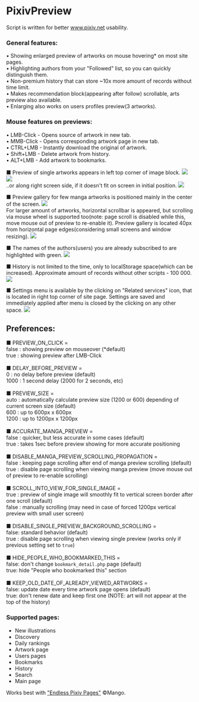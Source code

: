 # PixivPreview

Script is written for better www.pixiv.net usability.

### General features:
• Showing enlarged preview of artworks on mouse hovering* on most site pages.<br>
• Highlighting authors from your "Followed" list, so you can quickly distinguish them.<br>
• Non-premium history that can store ~10x more amount of records without time limit.<br>
• Makes recommendation block(appearing after follow) scrollable, arts preview also available.<br>
• Enlarging also works on users profiles preview(3 artworks).<br>

### Mouse features on previews:
• LMB-Click - Opens source of artwork in new tab.<br>
• MMB-Click - Opens corresponding artwork page in new tab.<br>
• CTRL+LMB - Instantly download the original of artwork.<br>
• Shift+LMB - Delete artwork from history.<br>
• ALT+LMB - Add artwork to bookmarks.<br>

■ Preview of single artworks appears in left top corner of image block.
<img src=http://i.prntscr.com/4LvnU6EITOmbB8VKMmBcog.png><br>
<img src=http://i.prntscr.com/9ooSkWZLQq6oDalnXD9DjA.png><br>
..or along right screen side, if it doesn't fit on screen in initial position. 
<img src=http://i.prntscr.com/nfXf04wdSuaZeedB1DDExw.png><br>

■ Preview gallery for few manga artworks is positioned mainly in the center of the screen.
<img src=http://i.prntscr.com/7mI9ZYnXSjytYsQRNl5qzw.png><br>
For larger amount of artworks, horizontal scrollbar is appeared, but scrolling via mouse wheel is supported too(note: page scroll is disabled while this, move mouse out of preview to re-enable it). Preview gallery is located 40px from horizontal page edges(considering small screens and window resizing).
<img src=http://i.prntscr.com/td_hJncaSZueEf3hx3mXrA.png><br>

■ The names of the authors(users) you are already subscribed to are highlighted with green.
<img src=https://user-images.githubusercontent.com/19971564/140511941-bb87fd1e-a21e-4ce9-9e8e-a4c00b7aa283.png><br>

■ History is not limited to the time, only to localStorage space(which can be increased). Approximate amount of records without other scripts - 100 000. 
<img src=https://user-images.githubusercontent.com/19971564/140512333-97576bbc-3bb9-4687-a0b3-97e87d578312.png><br>

■ Settings menu is available by the clicking on "Related services" icon, that is located in right top corner of site page. Settings are saved and immediately applied after menu is closed by the clicking on any other space.
<img src=http://i.prntscr.com/22_SOQ3kQBSj_IW-uvvVnw.png><br>

## Preferences:

■ PREVIEW_ON_CLICK =<br>
false : showing preview on mouseover (\*default)<br>
true : showing preview after LMB-Click<br>
<br>
■ DELAY_BEFORE_PREVIEW =<br>
0 : no delay before preview (default)<br>
1000 : 1 second delay (2000 for 2 seconds, etc)<br>
<br>
■ PREVIEW_SIZE =<br>
auto : automatically calculate preview size (1200 or 600) depending of current screen size (default)<br>
600 : up to 600px x 600px<br>
1200 : up to 1200px x 1200px<br>
<br>
■ ACCURATE_MANGA_PREVIEW =<br>
false : quicker, but less accurate in some cases (default)<br>
true : takes 1sec before preview showing for more accurate positioning<br>
<br>
■ DISABLE_MANGA_PREVIEW_SCROLLING_PROPAGATION =<br>
false : keeping page scrolling after end of manga preview scrolling (default)<br>
true : disable page scrolling when viewing manga preview (move mouse out of preview to re-enable scrolling)<br>
<br>
■ SCROLL_INTO_VIEW_FOR_SINGLE_IMAGE =<br>
true : preview of single image will smoothly fit to vertical screen border after one scroll (default)<br>
false : manually scrolling (may need in case of forced 1200px vertical preview with small user screen)<br>
<br>
■ DISABLE_SINGLE_PREVIEW_BACKGROUND_SCROLLING =<br>
false: standard behavior (default)<br>
true : disable page scrolling when viewing single preview (works only if previous setting set to `true`)<br>
<br>
■ HIDE_PEOPLE_WHO_BOOKMARKED_THIS =<br>
false: don't change `bookmark_detail.php` page (default)<br>
true: hide "People who bookmarked this" section<br>
<br>
■ KEEP_OLD_DATE_OF_ALREADY_VIEWED_ARTWORKS =<br>
false: update date every time artwork page opens (default)<br>
true: don't renew date and keep first one (NOTE: art will not appear at the top of the history)<br>

### Supported pages:

- New illustrations<br>
- Discovery<br>
- Daily rankings<br>
- Artwork page<br>
- Users pages<br>
- Bookmarks<br>
- History<br>
- Search<br>
- Main page<br>

Works best with <a href="https://greasyfork.org/uk/scripts/3254-endless-pixiv-pages">"Endless Pixiv Pages"</a> ©Mango.<br>
